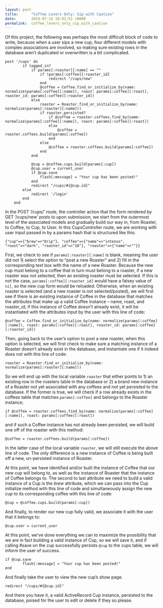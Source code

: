 ```yaml
---
layout: post
title:      "Coffee Lovers Only: Sip with Caution"
date:       2019-07-14 20:02:52 +0000
permalink:  coffee_lovers_only_sip_with_caution
---
```



Of this project, the following was perhaps the most difficult block of code to write, because when a user sips a new cup, four different models with complex associations are involved, so making sure existing rows in the database aren’t duplicated or overwritten is a bit complicated.
```
post '/cups' do
        if logged_in?
            if params[:roaster][:name] == ""
                if !params[:coffee][:roaster_id]
                    redirect "/cups/new"
                end
                @coffee = Coffee.find_or_initialize_by(name: normalize(params[:coffee][:name]), roast: params[:coffee][:roast], roaster_id: params[:coffee][:roaster_id]) 
            else
                roaster = Roaster.find_or_initialize_by(name: normalize(params[:roaster][:name]))
                if roaster.persisted?
                    if @coffee = roaster.coffees.find_by(name: normalize(params[:coffee][:name]), roast: params[:coffee][:roast])
                    else
                        @coffee = roaster.coffees.build(params[:coffee]) 
                    end
                else
                    @coffee = roaster.coffees.build(params[:coffee])
                end 
            end
            
            @cup = @coffee.cups.build(params[:cup])
            @cup.user = current_user
            if @cup.save
                flash[:message] = "Your cup has been posted!"
            end
            redirect "/cups/#{@cup.id}"
        else
            redirect '/login'
        end
    end

```

In the POST ‘/cups/’ route, the controller action that the form rendered by GET ‘/cups/new’ posts to upon submission, we start from the outermost level of the associated models and gradually build our way in, from Roaster, to Coffee, to Cup, to User. In this CupsController route, we are working with user input passed in by a params hash that is structured like this:
```
{"cup"=>{"brew"=>"Drip"}, "coffee"=>{"name"=>"intenso", "roast"=>"dark", "roaster_id"=>"10"}, "roaster"=>{"name"=>""}}

```

First, we check to see if `params[:roaster][:name]` is blank, meaning the user did not 1) select the option to “post a new Roaster” and 2) fill in the corresponding text box with the name of a new Roaster. Because the new cup must belong to a coffee that in turn must belong to a roaster, if a new roaster was not selected, then an existing roaster must be selected. If this is not the case, `params[:coffee][:roaster_id]` would have a falsey value of `nil`, so the new cup form would be reloaded. Otherwise, when an existing roaster is selected (and a new roaster is not selected/posted), we will first see if there is an existing instance of Coffee in the database that matches the attributes that make up a valid Coffee instance – name, roast, and roaster_id; if this instance of Coffee doesn’t already exist, it will be instantiated with the attributes input by the user with this line of code:
```
@coffee = Coffee.find_or_initialize_by(name: normalize(params[:coffee][:name]), roast: params[:coffee][:roast], roaster_id: params[:coffee][:roaster_id])
```

Then, going back to the user’s option to post a new roaster, when this option is selected, we will first check to make sure a matching instance of a Roaster doesn’t already exist in the database, and instantiate one if it indeed does not with this line of code:
```
roaster = Roaster.find_or_initialize_by(name: normalize(params[:roaster][:name]))
```

So we will end up with the local variable `roaster` that either points to 1) an existing row in the roasters table in the database or 2) a brand new instance of a Roaster not yet associated with any coffees and not yet persisted to the database. If the former is true, we will check if a row already exists in the coffees table that matches `params[:coffee]` and belongs to the Roaster instance; 
```
if @coffee = roaster.coffees.find_by(name: normalize(params[:coffee][:name]), roast: params[:coffee][:roast])
```
and if such a Coffee instance has not already been persisted, we will build one off of the roaster with this method:
```
@coffee = roaster.coffees.build(params[:coffee]) 
```

In the latter case of the local variable `roaster`, we will still execute the above line of code. The only difference is a new instance of Coffee is being built off a new, un-persisted instance of Roaster.

At this point, we have identified and/or built the instance of Coffee that our new cup will belong to, as well as the instance of Roaster that the instance of Coffee belongs to. The second to last attribute we need to build a valid instance of a Cup is the *brew* attribute, which we can pass into the Cup initialize method with this line of code and simultaneously assign the new cup to its corresponding coffee with this line of code:
```
@cup = @coffee.cups.build(params[:cup])
```

And finally, to render our new cup fully valid, we associate it with the user that it belongs to:
```
@cup.user = current_user
```

At this point, we’ve done everything we can to maximize the possibility that we are in fact building a valid instance of Cup, so we will save it, and if calling #save on the cup successfully persists `@cup` to the cups table, we will inform the user of success.
```
if @cup.save
        flash[:message] = "Your cup has been posted!"
end
```

And finally take the user to view the new cup’s show page.
```
redirect "/cups/#{@cup.id}"
```

And there you have it, a valid ActiveRecord Cup instance, persisted to the database, poised for the user to edit or delete if they so please. 

